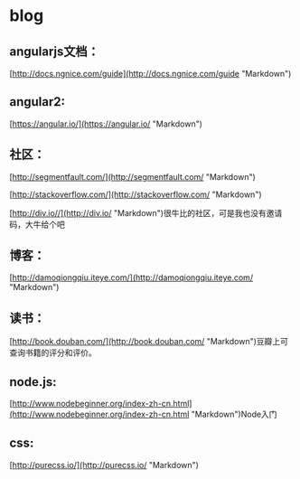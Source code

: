 # blog

## angularjs文档：

[http://docs.ngnice.com/guide](http://docs.ngnice.com/guide "Markdown")

## angular2:

[https://angular.io/](https://angular.io/ "Markdown")

## 社区：

[http://segmentfault.com/](http://segmentfault.com/ "Markdown")

[http://stackoverflow.com/](http://stackoverflow.com/ "Markdown")

[http://div.io//](http://div.io/ "Markdown")很牛比的社区，可是我也没有邀请码，大牛给个吧

## 博客：

[http://damoqiongqiu.iteye.com/](http://damoqiongqiu.iteye.com/ "Markdown")

## 读书：

[http://book.douban.com/](http://book.douban.com/ "Markdown")豆瓣上可查询书籍的评分和评价。

## node.js:

[http://www.nodebeginner.org/index-zh-cn.html](http://www.nodebeginner.org/index-zh-cn.html "Markdown")Node入门

## css:

[http://purecss.io/](http://purecss.io/ "Markdown")
